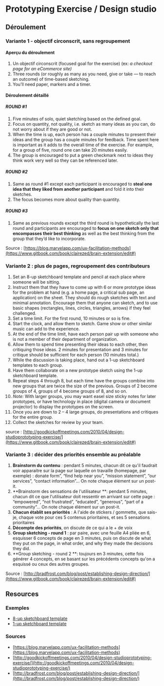 # Prototyping Exercise / Design studio

## Déroulement

### Variante 1 - objectif circonscrit, sans regroupement

#### Aperçu du déroulement

1. Un objectif circonscrit \(focused goal for the exercise\) \(ex: _a checkout page for an eCommerce site\)_
2. Three rounds \(or roughly as many as you need, give or take — to reach an outcome\) of time-based sketching.
3. You’ll need paper, markers and a timer.

#### Déroulement détaillé

##### ROUND \#1

1. Five minutes of solo, quiet sketching based on the defined goal.
2. Focus on quantity, not quality, i.e. sketch as many ideas as you can, do not worry about if they are good or not.
3. When the time is up, each person has a couple minutes to present their ideas and the group has a couple minutes for feedback. Time spent here is important as it adds to the overall time of the exercise. For example, for a group of five, round one can take 20 minutes easily.
4. The group is encouraged to put a green checkmark next to ideas they think work very well so they can be referenced later.

##### ROUND \#2

1. Same as round \#1 except each participant is encouraged to **steal one idea that they liked from another participant** and fold it into their sketches.
2. The focus becomes more about quality than quantity.

##### ROUND \#3

1. Same as previous rounds except the third round is hypothetically the last round and participants are encouraged to **focus on one sketch only that encompasses their best thinking** as well as the best thinking from the group that they’d like to incorporate.

Source : [https://blog.marvelapp.com/ux-facilitation-methods](https://www.gitbook.com/book/clairezed/brain-extension/edit#)

### Variante 2 : plus de pages, regroupement des contributeurs

1. Set an 8-up sketchboard template and pencil at each place where someone will be sitting.
2. Instruct them that they have to come up with 6 or more prototype ideas for the problem at hand \(e.g. a home page, a critical sub page, an application\) on the sheet. They should do rough sketches with text and minimal annotation. Encourage them that anyone can sketch, and to use basic shapes \(rectangles, lines, circles, triangles, arrows\) if they feel challenged.
3. Set a time limit. For the first round, 10 minutes or so is fine.
4. Start the clock, and allow them to sketch. Game show or other similar music can add to the experience.
5. At the end of the time limit, have each person pair up with someone who is not a member of their department of organization.
6. Allow them to spend time presenting their ideas to each other, then critiquing those ideas. 2 minutes for presentation and 3 minutes for critique should be sufficient for each person \(10 minutes total.\)
7. While the discussion is taking place, hand out a 1-up sketchboard templates to each group.
8. Have them collaborate on a new prototype sketch using the 1-up sketchboard template.
9. Repeat steps 4 through 8, but each time have the groups combine into new groups that are twice the size of the previous. Groups of 2 become groups of 4, groups of 4 become groups of 8, and so on.
10. _Note:_
    With larger groups, you may want easel size sticky notes for later prototypes, or have technology in place \(digital camera or document projector\) to display the prototypes on the screen.
11. Once you are down to 2 – 4 large groups, do presentations and critiques for the entire group.
12. Collect the sketches for review by your team.

source : [http://goodkickoffmeetings.com/2010/04/design-studioprototyping-exercise/](https://www.gitbook.com/book/clairezed/brain-extension/edit#)

### Variante 3 : décider des priorités ensemble au préalable

1. **Brainstorm du contenu** : pendant 5 minutes, chacun dit ce qu'il faudrait voir apparaitre sur la page sur laquelle on travaille \(homepage, par exemple\) : donate form”, “find help near you”, “mission statement”, “our services”, “contact information”... On note chaque élément sur un post-it.
2. **Brainstorm des sensations de l'utilisateur **: pendant 5 minutes, chacun dit ce que l'utilisateur doit ressentir en arrivant sur cette page : “empowered”, “not frustrated”, “educated”, “generous”, “part of a community”... On note chaque élément sur un post-it.
3. **Chacun établit ses priorités** : A l'aide de stickers / gommette, que sais-je, chaque vote pour ces 5 contenus prioritaires, et ses 5 sensations prioritaires
4. **Décompte des priorités**, on discute de ce qui a le + de voix
5. **Group sketching - round 1** : par paire, avec une feuille A4 pliée en 6, esquisser 6 concepts de page en 3 minutes, puis on discute de what they put on the page, in what order, and why they made the decisions they did.
6. **Group sketching - round 2 **: toujours en 3 minutes, cette fois générer 4 concepts, en se basant sur les précédents concepts qu'on a esquissé ou ceux des autres groupes.

Source : [http://bradfrost.com/blog/post/establishing-design-direction/](https://www.gitbook.com/book/clairezed/brain-extension/edit#)

## Resources

### Exemples

* [8-up sketchboard template](http://goodkickoffmeetings.com/wp-content/uploads/2010/06/sketchboard-8-up.pdf)
* [1-up sketchboard template](http://goodkickoffmeetings.com/wp-content/uploads/2010/06/sketchboard-1-up.pdf)

### Sources

* [https://blog.marvelapp.com/ux-facilitation-methods](https://blog.marvelapp.com/ux-facilitation-methods)
* [http://goodkickoffmeetings.com/2010/04/design-studioprototyping-exercise/](http://goodkickoffmeetings.com/2010/04/design-studioprototyping-exercise/)
* [http://bradfrost.com/blog/post/establishing-design-direction/](http://bradfrost.com/blog/post/establishing-design-direction/)



